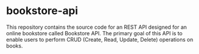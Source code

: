 # bookstore-api
This repository contains the source code for an REST API designed for an online bookstore called Bookstore API. The primary goal of this API is to enable users to perform CRUD (Create, Read, Update, Delete) operations on books.
